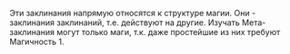 Эти заклинания напрямую относятся к структуре магии. Они - заклинания заклинаний, т.е. действуют на другие. 
Изучать Мета-заклинания могут только маги, т.к. даже простейшие из них требуют Магичность 1.